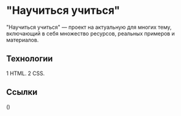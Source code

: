 # "Научиться учиться"
"Научиться учиться" — проект на актуальную для многих тему, включающий в себя множество ресурсов, реальных примеров и материалов.
## Технологии
1 HTML.
2 CSS.
## Ссылки
()